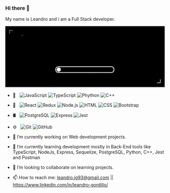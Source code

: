 ### Hi there 👋
My name is Leandro and i am a Full Stack developer.

![img](https://github.com/leandrojg/leandrojg/blob/Proyecto/src/readmeimg.gif?raw=true)


- 📝 &nbsp;
  ![JavaScript](https://img.shields.io/badge/-JavaScript-333333?style=flat&logo=javascript)
  ![TypeScript](https://img.shields.io/badge/-TypeScript-333333?style=flat&logo=typescript)
  ![Phython](https://img.shields.io/badge/-Python-333333?style=flat&logo=python)
  ![C++](https://img.shields.io/badge/-C++-333333?style=flat&logo=c)

- 🔧 &nbsp;
  ![React](https://img.shields.io/badge/-React-333333?style=flat&logo=react)
  ![Redux](https://img.shields.io/badge/-Redux-333333?style=flat&logo=redux)
  ![Node.js](https://img.shields.io/badge/-Node.js-333333?style=flat&logo=node.js)
  ![HTML](https://img.shields.io/badge/-HTML-333333?style=flat&logo=HTML5)
  ![CSS](https://img.shields.io/badge/-CSS-333333?style=flat&logo=CSS3&logoColor=1572B6)
  ![Bootstrap](https://img.shields.io/badge/-Bootstrap-333333?style=flat&logo=bootstrap&logoColor=563D7C)
- 🛢 &nbsp;
  ![PostgreSQL](https://img.shields.io/badge/PostgreSQL-333333?style=flat&logo=postgresql&logoColor=white)
  ![Express](https://img.shields.io/badge/Express-333333?style=flat&logo=express&logoColor=white)
  ![Jest](https://img.shields.io/badge/Jest-333333?style=flat&logo=jest&logoColor=white)
- ⚙️ &nbsp;
  ![Git](https://img.shields.io/badge/-Git-333333?style=flat&logo=git)
  ![GitHub](https://img.shields.io/badge/-GitHub-333333?style=flat&logo=github)

- 🔭 I’m currently working on Web development projects.
- 🌱 I’m currently learning development mostly in Back-End tools like TypeScript, NodeJs, Express, Sequelize, PostgreSQL, Python, C++, Jest and Postman
- 👯 I’m looking to collaborate on learning projects.
- 📫 How to reach me: leandro.jg93@gmail.com || https://www.linkedin.com/in/leandro-gordillo/

